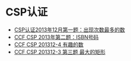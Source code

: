 # CSP认证
- [CSP认证2013年12月第一题：出现次数最多的数](./CSP20131201.md)
- [CCF CSP 2013年第二题：ISBN号码](./CSP20131202.md)
- [CCF CSP 201312-4 有趣的数](./CSP20131204.md)
- [CCF CSP 201312-3 第三题 最大的矩形](./CSP20131203/CSP20131203.md)
